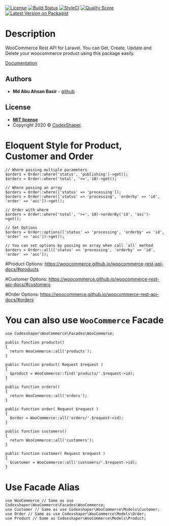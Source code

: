 [![License](http://img.shields.io/:license-mit-blue.svg?style=flat-square)](http://badges.mit-license.org)
[![Build Status](https://travis-ci.org/Codexshaper/laravel-woocommerce.svg?branch=master)](https://travis-ci.org/Codexshaper/laravel-woocommerce)
[![StyleCI](https://github.styleci.io/repos/180436811/shield?branch=master)](https://github.styleci.io/repos/180436811)
[![Quality Score](https://img.shields.io/scrutinizer/g/Codexshaper/laravel-woocommerce.svg?style=flat-square)](https://scrutinizer-ci.com/g/Codexshaper/laravel-woocommerce)
[![Latest Version on Packagist](https://img.shields.io/packagist/v/Codexshaper/laravel-woocommerce.svg?style=flat-square)](https://packagist.org/packages/Codexshaper/laravel-woocommerce)

# Description
WooCommerce Rest API for Laravel. You can Get, Create, Update and Delete your woocommerce product using this package easily.

[Documentation](https://codexshaper.github.io/docs/laravel-woocommerce/)

## Authors

* **Md Abu Ahsan Basir** - [github](https://github.com/maab16)

## License

- **[MIT license](http://opensource.org/licenses/mit-license.php)**
- Copyright 2020 © <a href="https://github.com/Codexshaper/laravel-woocommerce/blob/master/LICENSE" target="_blank">CodexShaper</a>.

# Eloquent Style for Product, Customer and Order

```
// Where passing multiple parameters
$orders = Order::where('status', 'publishing')->get();
$orders = Order::where('total', '>=', 10)->get();

// Where passing an array
$orders = Order::where(['status' => 'processing']);
$orders = Order::where(['status' => 'processing', 'orderby' => 'id', 'order' => 'asc'])->get();

// Order with where
$orders = Order::where('total', '>=', 10)->orderBy('id', 'asc')->get();

// Set Options
$orders = Order::options(['status' => 'processing', 'orderby' => 'id', 'order' => 'asc'])->get();

// You can set options by passing an array when call `all` method
$orders = Order::all(['status' => 'processing', 'orderby' => 'id', 'order' => 'asc']);
```
#Product Options: https://woocommerce.github.io/woocommerce-rest-api-docs/#products

#Customer Options: https://woocommerce.github.io/woocommerce-rest-api-docs/#customers

#Order Options: https://woocommerce.github.io/woocommerce-rest-api-docs/#orders

# You can also use ```WooCommerce``` Facade

```
use Codexshaper\WooCommerce\Facades\WooCommerce;

public function products()
{
  return WooCommerce::all('products');
}

public function product( Request $request )
{
  $product = WooCommerce::find('products/'.$request->id);
}

public function orders()
{
  return WooCommerce::all('orders');
}

public function order( Request $request )
{
  $order = WooCommerce::all('orders/'.$request->id);
}

public function customers()
{
  return WooCommerce::all('customers');
}

public function customer( Request $request )
{
  $customer = WooCommerce::all('customers/'.$request->id);
}
```

# Use Facade Alias

```
use WooCommerce // Same as use Codexshaper\WooCommerce\Facades\WooCommerce;
use Customer // Same as use Codexshaper\WooCommerce\Models\Customer;
use Order // Same as use Codexshaper\WooCommerce\Models\Order;
use Product // Same as Codexshaper\WooCommerce\Models\Product;
```
